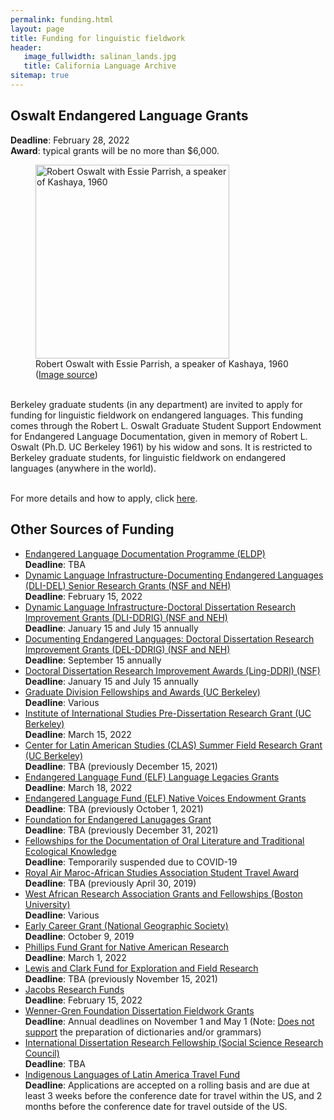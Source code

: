 ```yaml
---
permalink: funding.html
layout: page
title: Funding for linguistic fieldwork
header:
   image_fullwidth: salinan_lands.jpg
   title: California Language Archive
sitemap: true
---
```


## Oswalt Endangered Language Grants <br>

<p><b>Deadline</b>: February 28, 2022<br>
<b>Award</b>: typical grants will be no more than $6,000.

<figure class="right">
  <img class="image fit" width="310px" src="{{site.url}}/images/oswalt.jpeg" alt="Robert Oswalt with Essie Parrish, a speaker of Kashaya, 1960" />
  <figcaption>Robert Oswalt with Essie Parrish, a speaker of Kashaya, 1960 (<a href="http://www.livewild.org/RLO/index.html">Image source</a>)</figcaption>
</figure>

<br>Berkeley graduate students (in any department) are invited to apply for funding for linguistic fieldwork on endangered languages. This funding comes through the Robert L. Oswalt Graduate Student Support Endowment for Endangered Language Documentation, given in memory of Robert L. Oswalt (Ph.D. UC Berkeley 1961) by his widow and sons. It is restricted to Berkeley graduate students, for linguistic fieldwork on endangered languages (anywhere in the world). <br>

<br>For more details and how to apply, click <a href="https://forms.gle/Mkm28qpAjiZ1p6Ap7">here</a>.</p>  

## Other Sources of Funding <br>

<ul>
<li><a href="http://www.eldp.net/en/our+grants/documentation+grants/">Endangered Language Documentation Programme (ELDP)</a>
<br><b>Deadline</b>: TBA
<li><a href="https://www.neh.gov/grants/preservation/documenting-endangered-languages">Dynamic Language Infrastructure-Documenting Endangered Languages (DLI-DEL) Senior Research Grants (NSF and NEH)</a>
<br><b>Deadline</b>: February 15, 2022
<li><a href="https://beta.nsf.gov/funding/opportunities/dynamic-language-infrastructure-doctoral-dissertation-research-improvement">Dynamic Language Infrastructure-Doctoral Dissertation Research Improvement Grants (DLI-DDRIG) (NSF and NEH)</a>
<br><b>Deadline</b>: January 15 and July 15 annually
<li><a href="https://www.nsf.gov/publications/pub_summ.jsp?WT.z_pims_id=505309&ods_key=nsf16617">Documenting Endangered Languages: Doctoral Dissertation Research Improvement Grants (DEL-DDRIG) (NSF and NEH)</a>
<br><b>Deadline</b>: September 15 annually
<li><a href="https://www.nsf.gov/funding/pgm_summ.jsp?pims_id=505033">Doctoral Dissertation Research Improvement Awards (Ling-DDRI) (NSF)</a>
<br><b>Deadline</b>: January 15 and July 15 annually
<li><a href="http://grad.berkeley.edu/financial/deadlines.shtml">Graduate Division Fellowships and Awards (UC Berkeley)</a>
<br><b>Deadline</b>: Various
<li><a href="http://iis.berkeley.edu/funding-opportunities/pre-dissertation-research-grant">Institute of International Studies Pre-Dissertation Research Grant (UC Berkeley)</a>
<br><b>Deadline</b>: March 15, 2022
<li><a href="http://clas.berkeley.edu/research/grants-and-opportunities">Center for Latin American Studies (CLAS) Summer Field Research Grant (UC Berkeley)</a>
<br><b>Deadline</b>: TBA (previously December 15, 2021)
<li><a href="http://www.endangeredlanguagefund.org/language-legacies.html">Endangered Language Fund (ELF) Language Legacies Grants</a>
<br><b>Deadline</b>: March 18, 2022
<li><a href="http://www.endangeredlanguagefund.org/native-voices-endowment.html">Endangered Language Fund (ELF) Native Voices Endowment Grants</a>
<br><b>Deadline</b>: TBA (previously October 1, 2021)
                <li><a href="http://www.ogmios.org/grants/">Foundation for Endangered Lanugages Grant</a>
<br><b>Deadline</b>: TBA (previously December 31, 2021)
                <li><a href="http://www.firebirdfellowships.org/">Fellowships for the Documentation of Oral Literature and Traditional Ecological Knowledge</a>
<br><b>Deadline</b>: Temporarily suspended due to COVID-19
<li><a href="http://www.africanstudies.org/awards-prizes/royal-air-maroc-asa-student-travel-award">Royal Air Maroc-African Studies Association Student Travel Award</a>
<br><b>Deadline</b>: TBA (previously April 30, 2019)
<li><a href="http://www.bu.edu/wara/fellowship/">West African Research Association Grants and Fellowships (Boston University)</a>
<br><b>Deadline</b>: Various
<li><a href="https://www.nationalgeographic.org/grants/">Early Career Grant (National Geographic Society)</a><br><b>Deadline</b>: October 9, 2019
<li><a href="http://www.amphilsoc.org/grants/phillips">Phillips Fund Grant for Native American Research</a>
<br><b>Deadline</b>: March 1, 2022
                <li><a href="https://www.amphilsoc.org/grants/lewis-and-clark-fund-exploration-and-field-research">Lewis and Clark Fund for Exploration and Field Research </a>
<br><b>Deadline</b>: TBA (previously November 15, 2021)
<li><a href="http://www.jacobsgrants.org/">Jacobs Research Funds</a>
<br><b>Deadline</b>: February 15, 2022
<li><a href="http://www.wennergren.org/programs/">Wenner-Gren Foundation Dissertation Fieldwork Grants </a>
<br><b>Deadline</b>: Annual deadlines on November 1 and May 1 (Note: <a href="http://www.wennergren.org/faq/not-normally-funded">Does not support</a> the preparation of dictionaries and/or grammars)
<li><a href="https://www.ssrc.org/programs/idrf/international-dissertation-research-fellowship/">International Dissertation Research Fellowship (Social Science Research Council)</a>
<br><b>Deadline</b>: TBA
<li><a href="https://clas.berkeley.edu/indigenous-languages-latin-america-illa-travel-fund">Indigenous Languages of Latin America Travel Fund</a>
<br><b>Deadline</b>: Applications are accepted on a rolling basis and are due at least 3 weeks before the conference date for travel within the US, and 2 months before the conference date for travel outside of the US.


